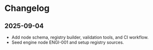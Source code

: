 # Changelog

## 2025-09-04

- Add node schema, registry builder, validation tools, and CI workflow.
- Seed engine node ENGI-001 and setup registry sources.
